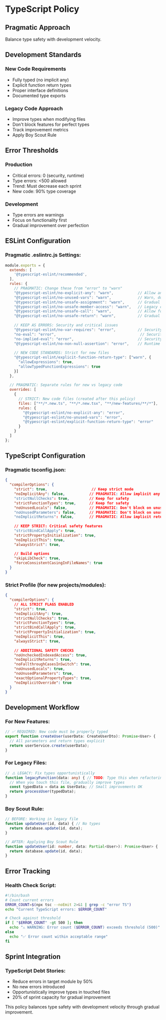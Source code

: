 # TypeScript Policy

## Pragmatic Approach
Balance type safety with development velocity.

## Development Standards

### New Code Requirements
- Fully typed (no implicit any)
- Explicit function return types
- Proper interface definitions
- Documented type exports

### Legacy Code Approach
- Improve types when modifying files
- Don't block features for perfect types
- Track improvement metrics
- Apply Boy Scout Rule

## Error Thresholds

### Production
- Critical errors: 0 (security, runtime)
- Type errors: <500 allowed
- Trend: Must decrease each sprint
- New code: 90% type coverage

### Development
- Type errors are warnings
- Focus on functionality first
- Gradual improvement over perfection

## ESLint Configuration

### Pragmatic .eslintrc.js Settings:
```javascript
module.exports = {
  extends: [
    '@typescript-eslint/recommended',
  ],
  rules: {
    // PRAGMATIC: Change these from "error" to "warn"
    "@typescript-eslint/no-explicit-any": "warn",           // Allow any in legacy code
    "@typescript-eslint/no-unused-vars": "warn",            // Warn, don't block
    "@typescript-eslint/no-unsafe-assignment": "warn",      // Gradual improvement
    "@typescript-eslint/no-unsafe-member-access": "warn",   // Legacy code friendly
    "@typescript-eslint/no-unsafe-call": "warn",            // Allow for migration
    "@typescript-eslint/no-unsafe-return": "warn",          // Gradual typing
    
    // KEEP AS ERRORS: Security and critical issues
    "@typescript-eslint/no-var-requires": "error",          // Security: proper imports
    "no-eval": "error",                                      // Security: no eval
    "no-implied-eval": "error",                             // Security: no implied eval
    "@typescript-eslint/no-non-null-assertion": "error",    // Runtime safety
    
    // NEW CODE STANDARDS: Strict for new files
    "@typescript-eslint/explicit-function-return-type": ["warn", {
      "allowExpressions": true,
      "allowTypedFunctionExpressions": true
    }]
  },
  
  // PRAGMATIC: Separate rules for new vs legacy code
  overrides: [
    {
      // STRICT: New code files (created after this policy)
      files: ["**/*.new.ts", "**/*.new.tsx", "**/new-features/**/*"],
      rules: {
        "@typescript-eslint/no-explicit-any": "error",
        "@typescript-eslint/no-unused-vars": "error",
        "@typescript-eslint/explicit-function-return-type": "error"
      }
    }
  ]
};
```

## TypeScript Configuration

### Pragmatic tsconfig.json:
```json
{
  "compilerOptions": {
    "strict": true,                    // Keep strict mode
    "noImplicitAny": false,           // PRAGMATIC: Allow implicit any in legacy
    "strictNullChecks": true,         // Keep for safety
    "strictFunctionTypes": true,      // Keep for safety
    "noUnusedLocals": false,          // PRAGMATIC: Don't block on unused vars
    "noUnusedParameters": false,      // PRAGMATIC: Don't block on unused params
    "noImplicitReturns": false,       // PRAGMATIC: Allow implicit returns
    
    // KEEP STRICT: Critical safety features
    "strictBindCallApply": true,
    "strictPropertyInitialization": true,
    "noImplicitThis": true,
    "alwaysStrict": true,
    
    // Build options
    "skipLibCheck": true,
    "forceConsistentCasingInFileNames": true
  }
}
```

### Strict Profile (for new projects/modules):
```json
{
  "compilerOptions": {
    // ALL STRICT FLAGS ENABLED
    "strict": true,
    "noImplicitAny": true,
    "strictNullChecks": true,
    "strictFunctionTypes": true,
    "strictBindCallApply": true,
    "strictPropertyInitialization": true,
    "noImplicitThis": true,
    "alwaysStrict": true,
    
    // ADDITIONAL SAFETY CHECKS
    "noUncheckedIndexedAccess": true,
    "noImplicitReturns": true,
    "noFallthroughCasesInSwitch": true,
    "noUnusedLocals": true,
    "noUnusedParameters": true,
    "exactOptionalPropertyTypes": true,
    "noImplicitOverride": true
  }
}
```

## Development Workflow

### For New Features:
```typescript
// ✅ REQUIRED: New code must be properly typed
export function createUser(userData: CreateUserDto): Promise<User> {
  // All parameters and return types explicit
  return userService.create(userData);
}
```

### For Legacy Files:
```typescript
// ⚠️ LEGACY: Fix types opportunistically
function legacyFunction(data: any) { // TODO: Type this when refactoring
  // When you touch this file, gradually improve types
  const typedData = data as UserData; // Small improvements OK
  return processUser(typedData);
}
```

### Boy Scout Rule:
```typescript
// BEFORE: Working in legacy file
function updateUser(id, data) { // No types
  return database.update(id, data);
}

// AFTER: Applying Boy Scout Rule
function updateUser(id: number, data: Partial<User>): Promise<User> {
  return database.update(id, data);
}
```

## Error Tracking

### Health Check Script:
```bash
#!/bin/bash
# Count current errors
ERROR_COUNT=$(npx tsc --noEmit 2>&1 | grep -c "error TS")
echo "Current TypeScript errors: $ERROR_COUNT"

# Check against threshold
if [ "$ERROR_COUNT" -gt 500 ]; then
  echo "⚠️ WARNING: Error count ($ERROR_COUNT) exceeds threshold (500)"
else
  echo "✅ Error count within acceptable range"
fi
```

## Sprint Integration

### TypeScript Debt Stories:
- Reduce errors in target module by 50%
- No new errors introduced  
- Opportunistically improve types in touched files
- 20% of sprint capacity for gradual improvement

This policy balances type safety with development velocity through gradual improvement.